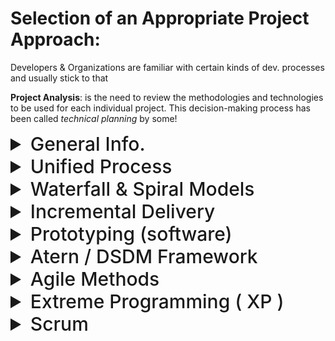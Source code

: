 # Selection of an Appropriate Project Approach:

Developers & Organizations are familiar with certain kinds of dev. processes and usually stick to that

**Project Analysis**: is the need to review the methodologies and technologies to be used for each individual project. This decision-making process has been called *technical planning* by some!

<details>
<summary style="font-size: 30px; font-weight: 500; cursor: pointer;"> 
General Info.
</summary>


In the Step Wise approach, here in *Step 3: Analyse Project Characteristics* we select process model, then use it in Project Breakdown Structure

## Outsourced. VS. Inhouse

| Criteria | Outsourced | In-house |
|----------|------------|----------|
| **Project Organization** | Developers and users are in different organizations, potentially on different continents. | Developers and users are in the same organization. |
| **Recruitment of Technical Staff** | Not required as the contracting company provides technical and project expertise. | May require recruitment of technical staff who will no longer be needed after project completion. |
| **Executive Leadership** | External IT development company may already have executives qualified to lead the effort. | Lack of executives qualified to lead unique new development efforts. |
| **Management Effort** | Considerable management effort needed to establish and manage the contract. | Management effort focused on project execution within the organization. |
| **Cost** | Can be attractive due to the contracting company's ability to spread development costs over various clients. | Potentially higher due to the costs associated with recruiting and employing technical staff for the project duration. |
| **Software Examination and Trial** | Dependent on the agreement with the external company; may not be as flexible. | Possibility to directly examine and perhaps even trial the development process and outcomes. |
| **Delay in Software Availability** | Software development timeline depends on the contract; potential delays in starting the project. | Immediate start but depends on the availability of in-house resources and capabilities. |
| **Software Reliability** | Relies on the external company's expertise and previous experiences. | Dependent on in-house development practices and quality assurance processes. |
| **Competitive Advantage** | Outsourcing may not provide a unique competitive advantage due to potential similarity of solutions provided to other clients. | Potential for a unique solution tailored specifically to the organization's needs, offering a competitive advantage. |
| **Customization and Flexibility** | Customization dependent on contract terms and may incur additional costs. | Greater control over customization and flexibility to adapt to internal needs. |
| **Software Ownership** | No ownership of software code, limiting modifications in response to organizational changes. | Full ownership of software code, allowing for modifications as needed. |
| **Dependence on Supplier** | Risk of becoming reliant on the external company for updates and support, potentially at inflated costs. | Dependence is minimized as the organization controls the software and its development. |

## Choosing Methodologies and Technologies

In the context of ICT system development and software engineering, **the term methodology describes a collection of methods.**

**Techniques** tend to involve the application of scientific, mathematical or logical principles to resolve a particular kind of problem.
    - They often require the practice of particular personal skills

**Project analysis** should select the most appropriate methodologies and technologies for a project., Methologies like:
* Unified Software Development Process (USDP)
* Structured Systems Analysis Design Method (SSADM)
* Human-Centred Design
* And Technologies like Automated Testing Environments

## Analyse other project characteristics

| Project Characteristic | Definition/Consideration |
|------------------------|--------------------------|
| **Data-oriented vs. Process-oriented System** | Data-oriented systems focus on managing substantial databases, while process-oriented systems are centered around embedded control systems. A mix of both is common. Object-oriented (OO) approaches may be more suited for process-oriented systems where control is a priority over systems dominated by relational databases. |
| **General Tool vs. Application Specific** | General tools, like spreadsheets or word processing packages, serve broad purposes across various domains. Application-specific packages, such as an airline seat reservation system, are designed for specific operational needs. |
| **Availability of Specific Tools for Application Type** | Consider whether the software requires concurrent processing, is knowledge-based (e.g., expert systems), or makes heavy use of computer graphics. Each of these characteristics suggests the need for specialized development tools and techniques. |
| **Safety Criticality** | Determines if a system malfunction could endanger human life, indicating that rigorous testing and safety certifications are essential components of the development process. |
| **Predefined Services vs. Engagement and Entertainment** | Software intended for entertainment needs a different design and evaluation approach compared to conventional software products designed to perform predefined services. |
| **Hardware/Software Environment** | The environment where the software will operate might differ from the development environment, affecting choices related to development tools, languages, and methodologies. This is especially relevant for embedded software, which is developed on high-capacity machines but deployed on devices with more limited processing power. |

## high-level project risks 

- **Product Uncertainty**:
  - **Understanding of Requirements**: Unclear or evolving user requirements can significantly impact the project's direction and outcomes. Users may not fully understand what they need from a proposed information system.
  - **External Changes**: External factors such as government regulations or market conditions can change rapidly, making previously valid requirements outdated.

- **Process Uncertainty**:
  - **Adoption of New Methodologies**: Using new project management or development methodologies (e.g., Extreme Programming) for the first time introduces uncertainty due to lack of experience and potential for unexpected challenges.
  - **Use of New Tools**: Implementing new application-building tools or technologies can lead to uncertainty due to unfamiliarity and potential technical issues.

- **Resource Uncertainty**:
  - **Availability of Skilled Staff**: Finding and retaining staff with the required skills and experience for the project can be uncertain, especially for large or long-term projects.
  - **Resource Allocation**: The larger the number of resources needed or the longer the duration of the project, the higher the risk related to resource management and allocation.

These uncertainties highlight the importance of early risk identification and management strategies in project planning and execution to mitigate potential impacts on project success.

</details>

<details>
<summary style="font-size: 30px; font-weight: 500; cursor: pointer;"> 
Unified Process
</summary>

![Ch4_img](./static/SPM_37.png)

The Unified Process (UP) is a software development process that is architecture-centric, iterative, and incremental. It is designed to enable teams to efficiently develop high-quality software that meets user requirements. Here's a concise elaboration suitable for your notes:

### Architecture-Centric
- The architecture of the software is a primary focus throughout the development process. It guides the team's efforts in shaping the system, ensuring that the system's structure meets the project's requirements and constraints.

### Iterative and Incremental
- The development is carried out in iterations, with each iteration providing a portion of the functionality. This approach allows for continuous assessment and adaptation, facilitating flexibility in responding to changing requirements and risks.
- The incremental aspect means that each iteration builds on the previous ones, progressively enhancing the software until the full system is completed.

### Consists of 4 P's
- **People:** Recognizes the crucial role of the development team and stakeholders involved in the project.
- **Process:** Refers to the structured sequence of activities and practices tailored to the project's needs.
- **Product:** Focuses on the outcome, ensuring that the software meets quality standards and user requirements.
- **Project:** Encompasses the management aspects, including planning, scheduling, and resource allocation.

### Focus on Risk
- Emphasizes identifying and addressing critical risks early in the project life cycle. This proactive approach to risk management helps to avoid potential pitfalls and ensures smoother project execution.

The Unified Process is highly adaptable, making it suitable for a wide range of projects and organizational environments. Its structured yet flexible approach helps teams to manage complexity and deliver software effectively.
</details>

<details>
<summary style="font-size: 30px; font-weight: 500; cursor: pointer;"> 
Waterfall & Spiral Models
</summary>

# Waterfall Method:

The Waterfall model is one of the earliest methodologies used in software development, characterized by its linear and sequential approach. It is designed to be simple and straightforward, where each phase of the development process must be completed before the next phase can begin, with little to no overlap between phases. This model emphasizes meticulous planning, scheduling, and project tracking. The name *"Waterfall"* itself reflects the cascading effect from one phase to the next.

### Key Characteristics of the Waterfall Model

- **Sequential Phases**: The model is divided into distinct phases such as requirements gathering, system design, implementation, testing, deployment, and maintenance.
- **Limited Iteration**: Once a phase is completed, there is limited scope for revisiting it. This constraint is seen as a strength, ensuring that the project avoids constant revisions which can disrupt schedules and budgets.
- **Milestones and Stage-Gates**: Provides natural checkpoints at the end of each phase for project review, allowing stakeholders to assess progress and the ongoing viability of the project.
- **Predictability**: Ideal for projects with well-defined requirements and clear objectives, where the path to delivery is straightforward and unlikely to change.

### Advantages of the Waterfall Model

- **Simplicity and Clarity**: Easy to understand and manage due to its linear progression.
- **Defined Milestones**: Makes it easier to measure progress and apply quality control.
- **Documentation Focus**: Requires thorough documentation at each phase, ensuring clarity and a well-documented basis for future maintenance.

### Limitations of the Waterfall Model

- **Inflexibility**: Struggles to accommodate changes in requirements after the project has begun.
- **Late Testing**: Testing is conducted late in the cycle, which can lead to the discovery of issues too late for easy correction.
- **Risk and Uncertainty**: Not well-suited for projects where requirements are unclear or likely to evolve.

### Relationship with the V-Model

The V-Model expands on the Waterfall model by emphasizing the importance of testing at each stage of development. It is often described as the Waterfall model with rigorous testing, where each development phase has a corresponding testing phase. This model visualizes the relationships between each phase of the development cycle and its associated testing phase, forming a "V" shape.

- **Enhanced Focus on Testing**: The V-Model integrates testing more thoroughly throughout the development process, rather than leaving it as a final phase.
- **Verification and Validation**: Each left-side development stage (e.g., requirements, design) is mirrored by a right-side testing activity, ensuring that every aspect of the project is tested and validated.
- **Early Error Detection**: By integrating testing into every phase, errors are detected earlier, reducing the cost and complexity of fixes.

![Ch4_img](./static/SPM_39.png)


### Conclusion

The Waterfall model offers a structured approach to software development with clear phases and milestones, making it suitable for projects with well-defined requirements. However, its rigidity can be a drawback in projects where requirements are uncertain or likely to change. The V-Model builds upon the Waterfall model by incorporating testing at each stage, aiming to address some of its limitations by ensuring quality and reliability throughout the development process.

![Ch4_img](./static/SPM_38.png)

---

# Spiral Model:

### Spiral Model Overview

The Spiral model is a sophisticated software development methodology that combines iterative development with the systematic aspects of the traditional waterfall model. It aims to embrace the flexibility of iteration while ensuring rigorous validation and planning at each stage. This model is particularly effective in managing risks and uncertainties inherent in software projects. The Spiral model is visualized as a series of loops, each representing a phase in the development process, with the project becoming more detailed and closer to completion with each loop.

![Ch4_img](./static/SPM_40.png)

### Key Characteristics of the Spiral Model

- **Risk Management**: Central to the Spiral model is its focus on early, continuous, and systematic risk management. Each loop begins with the identification and analysis of potential risks, followed by strategies to mitigate these risks, often through prototyping and validation.
- **Iterative and Incremental**: Unlike the linear progression of the Waterfall model, the Spiral model is both iterative and incremental. Each loop through the spiral produces a more complete version of the software, allowing for refinement and expansion in detail and scope with each iteration.
- **Flexibility**: Offers the flexibility to adapt to changing project requirements and ensures that feedback is incorporated at various stages of development.
- **Customer Involvement**: Encourages active customer involvement throughout the development process, with regular reviews and evaluations at the end of each loop.

### Comparison with the Waterfall Model

- **Handling of Changes and Uncertainty**: While the Waterfall model is structured and sequential, making it challenging to incorporate changes once the project has begun, the Spiral model's iterative nature allows for adjustments based on learned outcomes, feedback, and evolving requirements.
- **Risk Management**: The Waterfall model does not inherently focus on risk management; risks are typically addressed as they arise. In contrast, risk assessment is a fundamental part of every phase in the Spiral model, making it more proactive in identifying and mitigating risks.
- **Project Complexity and Scale**: The Waterfall model is well-suited to projects with well-defined requirements and low uncertainty. The Spiral model, with its emphasis on iterations and risk management, is better suited for large, complex projects where requirements are expected to evolve or are not fully understood from the start.
- **Flexibility and Adaptability**: The Spiral model is inherently more flexible and adaptable, designed to accommodate changes and ensure that the final product is more closely aligned with user needs and expectations.

### Iteration and Complexity

Indeed, the Spiral model is characterized by its iterative nature, where each phase expands in complexity and detail. This iterative process allows for:

- **Continuous Refinement**: Each iteration refines the project's scope and depth, based on risk analysis, prototyping, and feedback.
- **Expansion in Detail**: With each loop, the project's details become more refined and comprehensive, allowing for a gradual build-up of the system's complexity in a controlled manner.
- **Adaptation to Changes**: The model supports adapting to changes by incorporating new information and feedback into the next iteration, allowing the project to evolve naturally over time.

### Conclusion

The Spiral model offers a robust framework for managing complex software development projects, with a strong emphasis on risk management, flexibility, and customer involvement. Its iterative approach allows for continuous improvement and adaptation, making it a compelling alternative to the more rigid Waterfall model for projects with high levels of uncertainty or those that require significant customer interaction and feedback.
</details>


<details>
<summary style="font-size: 30px; font-weight: 500; cursor: pointer;"> 
Incremental Delivery
</summary>
This approach breaks the application down into small components which are then implemented and delivered in sequence.

![Ch4_img](./static/SPM_41.png)

*Time-Boxing* is associated with the Incremental Approach:
- Scope of deliveries is heavily constrained to **Agreed upon Deadline**
    - Deadline has to be met, despite dropping some functionality in the wrong-case scenario

### Advantages of Incremental Delivery

- **Early Feedback**: Incremental delivery allows for feedback on early increments to inform and improve later stages of the project.
- **Reduced Requirement Changes**: The short time span between the design and delivery of components reduces the likelihood of changes in requirements.
- **Early User Benefits**: Users gain access to useful components of the software earlier than in traditional development models.
- **Improved Cash Flow**: Early delivery of software components can improve cash flow by providing a return on investment sooner.
- **Easier Project Management**: Smaller sub-projects or increments are simpler to control and manage than large projects.
- **Minimized Gold-Plating**: Users are less likely to request unnecessary features, knowing these can be included in subsequent increments.
- **Flexible Project Prioritization**: Projects can be paused for more urgent work, offering flexibility in project management.
- **Increased Job Satisfaction**: Developers experience greater satisfaction from seeing their work utilized and appreciated in shorter intervals.

### Disadvantages of Incremental Delivery

- **Software Breakage**: Later increments may necessitate modifications to earlier ones, leading to potential issues with software integrity.
- **Productivity Concerns**: Developers might be more productive working on a single, large system rather than multiple smaller projects.
- **Conceptual Integrity**: As noted by Grady Booch, projects focused on incremental delivery may compromise on scalability, extensibility, portability, or reusability due to a lack of cohesive requirements.
- **Fragmented Functions**: There is a risk of developing a large number of discrete functions with little shared infrastructure, potentially complicating the overall system architecture.

# Open Technology Plan Notes

**Objective**: Ensure the system is extendible, portable, and maintainable to accommodate continual addition of new components.

**Requirements**:
- **Standard High-Level Language**: Utilize a universally recognized programming language to facilitate maintainability and support.
- **Standard Operating System**: Adopt a widely used OS to ensure portability and ease of integration with various hardware.
- **Small Modules**: Design the system in modular fashion for easier updates, maintenance, and scalability.
- **Variable Parameters**: Use a parameter file for easily adjustable variables (e.g., names, rates) without needing programming changes.
- **Standard Database Management System (DBMS)**: Employ a common DBMS for data consistency, reliability, and support.

**Strategic Consideration**:
- Consider creating an initial logical data model or object model for the entire system, as hinted by Booch, to lay a solid foundation for incremental planning.

# Incremental Plan Notes

**Objective**: Define the scope and sequence of project increments following the open technology framework.

**Guidelines**:
- **Increment Size**: Steps should represent 1–5% of the total project to manage complexity and ensure focus.
- **Inclusion of Non-Computer Steps**: Incorporate steps that might not involve direct software development, like optimizing clerical processes.
- **Duration**: Aim for each increment to not exceed one month, with a maximum cap of three months to maintain momentum and ensure quick wins.
- **User Benefit**: Ensure each increment delivers tangible benefits to users to sustain engagement and support.
- **Dependency Management**: Recognize physical dependencies among increments to prioritize development logically.

- (IMPORTANT) **Value-to-Cost Ratios**: Use value *(rated 1–10 by customers)* and cost *(rated 0–10 by developers)* scores to prioritize increments based on 'value for money'.

![Ch4_img](./static/SPM_42.png)

**Practical Application**:
- Early increments might leverage components from an existing system, e.g., using data from an old system’s database as a starting point.
- Determine the sequence of development steps based on prerequisite dependencies and value-to-cost ratios to maximize impact and efficiency.

**Summary & Comparison**:
The Open Technology Plan establishes a framework for creating a flexible, sustainable system architecture, while the Incremental Plan outlines a pragmatic approach to project development, ensuring continuous delivery of value and adaptability to changing requirements.

</details>

<details>
<summary style="font-size: 30px; font-weight: 500; cursor: pointer;"> 
Prototyping (software)
</summary>
One way in which we can buy knowledge and reduce uncertainty. A prototype is a working model of one or more aspects of the projected system.

| Aspect | Throw-away Prototypes | Evolutionary Prototypes |
|--------|-----------------------|-------------------------|
| **Definition** | Prototypes designed to test ideas and then discarded. | Prototypes developed incrementally until they become the final system. |
| **Environment** | May use a different software/hardware environment for prototyping than for the final system. | Developed with the same standards as the final system to ensure smooth evolution. |
| **Examples** | - User interface mockups developed with desktop application builders. | - Agile software development where the prototype evolves through continuous user feedback. |
| **Benefits** | - Quick to test ideas or concepts.<br>- Can lead to faster identification of design issues. | - Continuously refined based on feedback, leading to a potentially more user-aligned system.<br>- Reduces the gap between prototype and operational system. |
| **Drawbacks** | - Effort invested in prototypes is not directly utilized in the final product.<br>- Risk of not fully capturing user requirements for the final system. | - May lead to scope creep due to continuous changes.<br>- Potential for reduced efficiency if not managed properly. |

### Reasons for Prototyping

- **Learning by Doing**: Identifying mistakes early through hands-on experimentation.
- **Improved Communication**: Prototypes give a tangible feel of the system, enhancing user comprehension.
- **User Involvement**: Facilitates active user participation in the design process.
- **Clarification of Requirements**: Helps in understanding user needs, especially when no direct system reference is available.
- **Specification Validation**: Useful in detecting inconsistencies or missing elements in the specifications.
- **Reduced Documentation Need**: Working prototypes can decrease the necessity for extensive documentation.
- **Maintenance Cost Reduction**: Early user feedback can minimize post-deployment changes.
- **Feature Constraint**: Encourages consideration of features that are feasible within the prototype's development tools.

### Drawbacks of Prototyping

- **Misunderstanding the Prototype's Role**: Users might have unrealistic expectations regarding performance and functionality.
- **Lack of Standards**: Risk of an unstructured development approach in evolutionary prototyping.
- **Control Challenges**: Difficulty in managing the cycle of prototype refinement based on user demands.
- **Additional Costs**: Though prototyping incurs costs, these can be balanced against the savings from reduced rework.
- **Machine Efficiency**: Prototypes may prioritize user needs over system efficiency.
- **Developer Proximity**: May necessitate close collaboration between developers and users, affecting outsourcing strategies.

This table provides a structured overview of prototyping in software development, highlighting key differences between throw-away and evolutionary prototypes, their respective advantages and disadvantages, and reasons for choosing prototyping as a development strategy.



</details>

<details>
<summary style="font-size: 30px; font-weight: 500; cursor: pointer;"> 
Atern / DSDM Framework
</summary>

In the UK, SSADM used to be very popular, especially because the government supported it. But lately, people find it too rigid and formal. Instead, there's more interest in flexible methods that change and grow step by step. This led to the creation of the Dynamic Systems Development Method (DSDM), now known as Atern. You can even take courses and get certified in Atern.

![Ch4_img](./static/SPM_43.png)

# DSDM : Dynamic Systems Development Method

### Core Atern Principles Summarized

1. **Focus on Business Need**: Always make decisions that directly benefit the business goals, avoiding getting lost in the minor details at the expense of achieving project objectives.

2. **Deliver on Time**: Use time-boxing to ensure timely delivery of the most valuable products, even if it means postponing less critical ones.

3. **Collaborate**: Foster a unified team culture that includes user representatives as an integral part of the project team.

4. **Never Compromise Quality**: Set and adhere to realistic quality standards from the start, with a continuous emphasis on early and ongoing testing.

5. **Develop Iteratively**: Employ a prototyping approach to refine and enhance the product through successive iterations.

6. **Build Incrementally from Firm Foundations**: Adopt an incremental delivery model, building upon a solid base to gradually introduce new features.

7. **Communicate Continuously**: Ensure ongoing communication with users through workshops and prototype demonstrations to gather feedback and keep them engaged.

8. **Demonstrate Control**: Utilize a structured set of plans and reports to clearly communicate project plans and progress to sponsors and stakeholders.

</details>


<details>
<summary style="font-size: 30px; font-weight: 500; cursor: pointer;"> 
Agile Methods
</summary>

* Are used to overcome the disadvantages of Heavyweight Implementation Methodologies

* Feature requirements are decomposed into several small parts that can be incrementally developed.
    * Adopts an Iterative Approach, each incremental part is developped over 1 iteration.

* Per Iteration, product is deployed onto Customer's Site, for incremental feedback also
    * No long-term plans are made.

* Difficulty of the Heavyweight is: "*Hard to adapt to rapidly changing Requirements, during the development of the project*"


### Types of Agile Development:
* Crystal Technologies
* Atern *(formerly DSDM)*
* Feature-Drive Development
* Scrum
* Extreme Programming *(XP)*

---

### Agile Methods Explained Simply

- **Designed for Change**: Agile is great for projects that change a lot. It’s like planning a road trip with the flexibility to change the route anytime.

- **Small Steps**: Instead of building the whole thing at once, Agile breaks the work into small, manageable pieces. Think of it like eating a pizza slice by slice instead of trying to eat the whole pizza in one bite.

- **Feedback Loop**: After each small piece is built, it’s shown to the people who asked for it (the customers). It’s like showing a sketch before finishing a painting to make sure it’s what they wanted.

- **Quick Delivery**: Agile focuses on delivering these small pieces quickly, one at a time. Imagine sending out invitations for a party one by one, instead of waiting to send them all together.

- **Team Talks**: People working in Agile talk a lot with each other and with the customer, instead of writing everything down. It’s like calling a friend to get their opinion instead of sending a letter.

- **Small Teams**: Agile teams are usually small, so everyone can stay on the same page easily. It’s like having a group project with just a few friends instead of the whole class. *(5-9 People)*

- **Customer as Team Member**: There’s always someone from the customer side working with the team to help guide the project. It’s like having a friend in the kitchen with you, telling you how spicy they want their food while you cook.

- **Working in Pairs**: Sometimes, two programmers work together on the same task to catch mistakes early and come up with better ideas. It’s like doing a puzzle with a friend, where one finds the pieces and the other places them.

In summary, Agile is all about flexibility, teamwork, and making sure the customer gets exactly what they need, even as their needs change. It’s like planning a surprise party, but constantly checking to make sure the surprise is still what the guest of honor actually wants.


</details>

<details>
<summary style="font-size: 30px; font-weight: 500; cursor: pointer;"> 
Extreme Programming ( XP )
</summary>

Published in **1999**, updated in **2004**.

The ideas were largely developed on the C3 payroll development project at Chrysler.

**4 Core Values:**
1. **Communication and feedback**. It is argued that the best method of communication is face-to-face communication. Also, the best way of communicating to the users the nature of the software under production is to provide them with frequent working increments. Formal documentation is avoided.

2. **Simplicity.** The simplest design that implements the users’ requirements should always be adopted. Effort should not be spent trying to cater for future possible needs – which in any case might never actually materialize.

3. **Responsibility**. The developers are the ones who are ultimately responsible for the quality of the software – not, for example, some system testing or quality control group.

4. **Courage.** This is the courage to throw away work in which you have already invested a lot of effort, and to start with a fresh design if that is what is called for. It is also the courage to try out new ideas – after

### Prioritize Small Releases
- The time between releases of functionality to users should be as short as possible.

## Key Practices
- **Small Releases:** Deliver functionality frequently to reduce time between releases.
- **Testing:** Integrate testing with coding through continuous, automatic tests and Test-Driven Development.
- **Refactoring:** Regularly rewrite code to maintain simplicity and adaptability without fear.
- **Collective Ownership:** Encourage team-wide responsibility for code, supporting pair programming.
- **Continuous Integration:** Run integrated tests frequently, at least daily, to ensure cohesive component operation.
- **Forty-Hour Weeks:** Limit work to 40 hours per week to prevent burnout, with necessary overtime not extending into consecutive weeks.
- **On-Site Customers:** Facilitate direct communication with users through on-site domain experts.
- **Coding Standards:** Adopt common coding standards for shared understanding and easier code modification.

**Limitations and Challenges:**
- XP relies on close user involvement and co-located teams, which may not always be feasible.
- It suits projects that can be broken into small, independent components, facing difficulties with large or complex systems requiring substantial initial architecture.
- The methodology's success depends on highly skilled developers and can be compromised by significant staff turnover.
- Over-reliance on tacit knowledge over documentation could hinder maintenance and adaptation of the system by new team members.
- XP's emphasis on continuous code refinement may conflict with environments prioritizing code reuse for productivity. don't get introduced as the system changes *(get's rewritten)*


</details>

<details>
<summary style="font-size: 30px; font-weight: 500; cursor: pointer;"> 
Scrum
</summary>
Scrum is an agile framework that breaks down projects into small, manageable chunks known as sprints, typically lasting a few weeks. This iterative approach allows for incremental development and delivery, with regular reviews at the end of each sprint involving stakeholders and team members to assess progress and suggest changes.

**Key Roles in Scrum:**
- **Product Owner:** Represents the customer's vision to the development team, ensuring the product aligns with user needs and business goals.
- **Scrum Master:** Acts as a facilitator between the product owner and the development team, ensuring Scrum practices are followed and addressing obstacles.
- **Team Member:** Collaborates on tasks to achieve sprint goals, contributing to the development and delivery of product increments.

**Scrum vs. XP:**
- **Sprints:** Both Scrum and XP organize work in short cycles, but Scrum's sprints are fixed periods for delivering a potentially shippable product increment, while XP focuses on continuous delivery with frequent releases.
- **Roles and Responsibilities:** Scrum defines specific roles (Product Owner, Scrum Master, Team Member), whereas XP emphasizes collective ownership and responsibilities shared among all team members.
- **Practices:** XP incorporates practices like pair programming, test-driven development (TDD), and continuous integration tightly into its methodology. Scrum is more flexible regarding technical practices, focusing on the framework to manage the work.
- **Flexibility in Changes:** XP is more rigid about changes during iterations, preferring to wait until the next iteration. Scrum allows for more flexibility, with the product backlog being refined and prioritized at the start of each sprint.

![Ch4_img](./static/SPM_44.png)

Booch's concept divides development into two distinct levels:

- **Macro Process:**
  - Aligns closely with the traditional waterfall model.
  - Involves coordination among various specialist groups.
  - Requires setting specific dates for the completion of major activities to plan resource allocation for subsequent tasks.
  - Represents the overarching project lifecycle, focusing on sequential progress and milestone achievements.

- **Micro Process:**
  - Encapsulates iterative working activities within the macro process.
  - Can include practices like systems testing, which inherently involves repeated cycles of testing and feedback.
  - Allows for flexibility and iterative improvement within the confines of a more rigid macro structure.
  - Demonstrates how agile methodologies (iterative and incremental work) can be integrated within a traditional, sequential framework.
</details>

